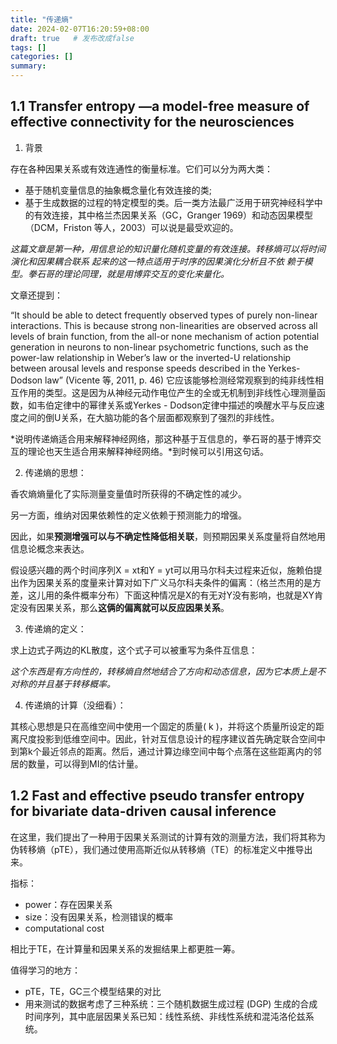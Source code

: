 ```yaml
---
title: "传递熵"
date: 2024-02-07T16:20:59+08:00
draft: true   # 发布改成false
tags: []
categories: [] 
summary:
---
```


## **1.1 Transfer entropy —a model-free measure of effective  connectivity for the neurosciences**

1. 背景

存在各种因果关系或有效连通性的衡量标准。它们可以分为两大类：

- 基于随机变量信息的抽象概念量化有效连接的类;
- 基于生成数据的过程的特定模型的类。后一类方法最广泛用于研究神经科学中的有效连接，其中格兰杰因果关系（GC，Granger 1969）和动态因果模型（DCM，Friston 等人，2003）可以说是最受欢迎的。

*这篇文章是第一种，用信息论的知识量化随机变量的有效连接。转移熵可以将时间演化和因果耦合联系 起来的这一特点适用于时序的因果演化分析且不依 赖于模型。拳石哥的理论同理，就是用博弈交互的变化来量化。*

文章还提到：

“It should be able to detect frequently observed types of purely non-linear interactions. This is because strong non-linearities are observed across all levels of brain function, from the all-or none mechanism of action potential generation in neurons to non-linear psychometric functions, such as the power-law relationship in Weber’s law or the inverted-U relationship between arousal levels and response speeds described in the Yerkes-Dodson law” (Vicente 等, 2011, p. 46) 它应该能够检测经常观察到的纯非线性相互作用的类型。这是因为从神经元动作电位产生的全或无机制到非线性心理测量函数，如韦伯定律中的幂律关系或Yerkes - Dodson定律中描述的唤醒水平与反应速度之间的倒U关系，在大脑功能的各个层面都观察到了强烈的非线性。

*说明传递熵适合用来解释神经网络，那这种基于互信息的，拳石哥的基于博弈交互的理论也天生适合用来解释神经网络。*到时候可以引用这句话。

2. 传递熵的思想：

香农熵熵量化了实际测量变量值时所获得的不确定性的减少。

另一方面，维纳对因果依赖性的定义依赖于预测能力的增强。

因此，如果**预测增强可以与不确定性降低相关联**，则预期因果关系度量将自然地用信息论概念来表达。

假设感兴趣的两个时间序列X = xt和Y = yt可以用马尔科夫过程来近似，施赖伯提出作为因果关系的度量来计算对如下广义马尔科夫条件的偏离：（格兰杰用的是方差，这儿用的条件概率分布）下面这种情况是X的有无对Y没有影响，也就是XY肯定没有因果关系，那么**这俩的偏离就可以反应因果关系**。

3. 传递熵的定义：

求上边式子两边的KL散度，这个式子可以被重写为条件互信息：

*这个东西是有方向性的，转移熵自然地结合了方向和动态信息，因为它本质上是不对称的并且基于转移概率。*

4. 传递熵的计算（没细看）：

其核心思想是只在高维空间中使用一个固定的质量( k )，并将这个质量所设定的距离尺度投影到低维空间中。因此，针对互信息设计的程序建议首先确定联合空间中到第k个最近邻点的距离。然后，通过计算边缘空间中每个点落在这些距离内的邻居的数量，可以得到MI的估计量。

## **1.2 Fast and effective pseudo transfer entropy for bivariate data-driven causal inference**

在这里，我们提出了一种用于因果关系测试的计算有效的测量方法，我们将其称为伪转移熵（pTE），我们通过使用高斯近似从转移熵（TE）的标准定义中推导出来。

指标：

- power：存在因果关系
- size：没有因果关系，检测错误的概率
- computational cost

相比于TE，在计算量和因果关系的发掘结果上都更胜一筹。

值得学习的地方：

- pTE，TE，GC三个模型结果的对比
- 用来测试的数据考虑了三种系统：三个随机数据生成过程 (DGP) 生成的合成时间序列，其中底层因果关系已知：线性系统、非线性系统和混沌洛伦兹系统。


